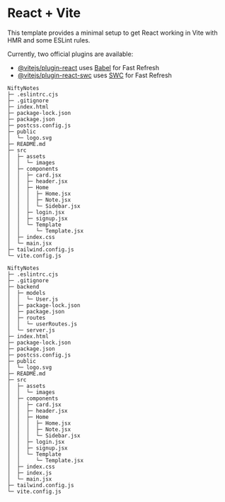 # React + Vite

This template provides a minimal setup to get React working in Vite with HMR and some ESLint rules.

Currently, two official plugins are available:

- [@vitejs/plugin-react](https://github.com/vitejs/vite-plugin-react/blob/main/packages/plugin-react/README.md) uses [Babel](https://babeljs.io/) for Fast Refresh
- [@vitejs/plugin-react-swc](https://github.com/vitejs/vite-plugin-react-swc) uses [SWC](https://swc.rs/) for Fast Refresh

```
NiftyNotes
├─ .eslintrc.cjs
├─ .gitignore
├─ index.html
├─ package-lock.json
├─ package.json
├─ postcss.config.js
├─ public
│  └─ logo.svg
├─ README.md
├─ src
│  ├─ assets
│  │  └─ images
│  ├─ components
│  │  ├─ card.jsx
│  │  ├─ header.jsx
│  │  ├─ Home
│  │  │  ├─ Home.jsx
│  │  │  ├─ Note.jsx
│  │  │  └─ Sidebar.jsx
│  │  ├─ login.jsx
│  │  ├─ signup.jsx
│  │  └─ Template
│  │     └─ Template.jsx
│  ├─ index.css
│  └─ main.jsx
├─ tailwind.config.js
└─ vite.config.js

```
```
NiftyNotes
├─ .eslintrc.cjs
├─ .gitignore
├─ backend
│  ├─ models
│  │  └─ User.js
│  ├─ package-lock.json
│  ├─ package.json
│  ├─ routes
│  │  └─ userRoutes.js
│  └─ server.js
├─ index.html
├─ package-lock.json
├─ package.json
├─ postcss.config.js
├─ public
│  └─ logo.svg
├─ README.md
├─ src
│  ├─ assets
│  │  └─ images
│  ├─ components
│  │  ├─ card.jsx
│  │  ├─ header.jsx
│  │  ├─ Home
│  │  │  ├─ Home.jsx
│  │  │  ├─ Note.jsx
│  │  │  └─ Sidebar.jsx
│  │  ├─ login.jsx
│  │  ├─ signup.jsx
│  │  └─ Template
│  │     └─ Template.jsx
│  ├─ index.css
│  ├─ index.js
│  └─ main.jsx
├─ tailwind.config.js
└─ vite.config.js

```